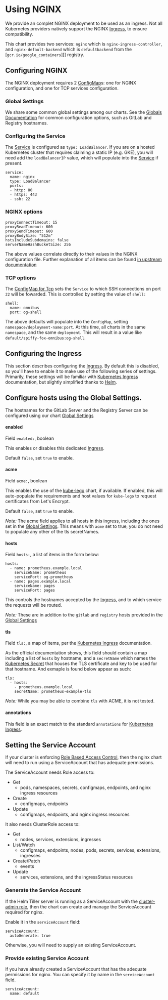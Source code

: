 # Using NGINX

We provide an complet NGINX deployment to be used as an ingress. Not all Kubernetes providers natively support the NGINX [Ingress][kubernetes-ingress], to ensure compatibility.

This chart provides two services: `nginx` which is `nginx-ingress-controller`,
and `nginx-default-backend` which is `defaultbackend` from the [`gcr.io/google_containers`][] registry.

## Configuring NGINX

The NGINX deployment requires 2 [ConfigMap][]s: one for NGINX configuration,
and one for TCP services configuration.

### Global Settings

We share some common global settings among our charts. See the [Globals Documentation][globals] for common configuration
options, such as GitLab and Registry hostnames.

### Configuring the Service

The [Service][] is configured as `type: LoadBalancer`. If you are on a hosted
Kubernetes cluster that requires claiming a static IP (e.g. GKE), you will need
add the `loadBalancerIP` value, which will populate into the [Service][] if present.

```
service:
  name: nginx
  type: LoadBalancer
  ports:
  - http: 80
  - https: 443
  - ssh: 22
```

### NGINX options

```
proxyConnectTimeout: 15
proxyReadTimeout: 600
proxySendTimeout: 600
proxyBodySize: "512m"
hstsIncludeSubdomains: false
serverNameHashBucketSize: 256
```

The above values correlate directly to their values in the NGINX configuration file.
Further explanation of all items can be found [in upstream documentation](https://github.com/nginxinc/kubernetes-ingress/tree/master/examples/customization)


### TCP options

The [ConfigMap for Tcp][ConfigMapTcp] sets the `Service` to which SSH connections
on port `22` will be fowarded. This is controlled by setting the value of `shell:`

```
shell:
  name: omnibus
  port: og-shell
```

The above defaults will populate into the `ConfigMap`, setting `namespace/deployment-name:port`.
At this time, all charts in the same `namespace`, and the same `deployment`.
This will result in a value like `default/spiffy-fox-omnibus:og-shell`.

## Configuring the Ingress

This section describes configuring the [Ingress][]. By default this is disabled, so you'll have to enable it to make use of the following series of settings. Primarily, these settings will be familiar with [Kubernetes Ingress][kubernetes-ingress] documentation, but slightly simplified thanks to [Helm][helm].

## Configure hosts using the Global Settings.

The hostnames for the GitLab Server and the Registry Server can be configured using our chart [Global Settings][globals]

#### enabled

Field `enabled:`, boolean

This enables or disables this dedicated [Ingress][].

Default `false`, set `true` to enable.

#### acme

Field `acme:`, boolean

This enables the use of the [kube-lego](../kube-lego/README.md) chart, if available. If enabled, this will auto-populate the requirements and host values for `kube-lego` to request certificates from Let's Encrypt.

Default `false`, set `true` to enable.

*Note:* The acme field applies to all hosts in this ingress, including the ones set in the [Global Settings][globals]. This
means with `acme` set to true, you do not need to populate any other of the tls secretNames.

#### hosts

Field `hosts:`, a list of items in the form below:
```
hosts:
  - name: prometheus.example.local
    serviceName: prometheus
    servicePort: og-prometheus
  - name: pages.example.local
    serviceName: pages
    servicePort: pages
```

This controls the hostnames accepted by the [Ingress][], and to which service
the requests will be routed.

*Note:* These are in addition to the `gitlab` and `registry` hosts provided in the [Global Settings][globals]

#### tls

Field `tls:`, a map of items, per the [Kubernetes Ingress][kubernetes-ingress] documentation.

As the official documentation shows, this field should contain a map including a
list of `hosts` by hostname, and a `secretName` which names the [Kubernetes Secret][kubernetes-secret]
that houses the TLS certificate and key to be used for that hostname. And exmaple
is found below appear as such:
```
tls:
  - hosts:
    - prometheus.example.local
    secretName: prometheus-example-tls
```

*Note:* While you may be able to combine `tls` with ACME, it is not tested.

#### annotations

This field is an exact match to the standard `annotations` for [Kubernetes Ingress][kubernetes-ingress].

## Setting the Service Account

If your cluster is enforcing [Role Based Access Control][RBAC], then the nginx chart will need to run using a ServiceAccount
that has adequate permissions.

The ServiceAccount needs Role access to:

- Get
  * pods, namespaces, secrets, configmaps, endpoints, and nginx ingress resources
- Create
  * configmaps, endpoints
- Update
  * configmaps, endpoints, and nginx ingress resources

It also needs ClusterRole access to:

- Get
  * nodes, services, extensions, ingresses
- List/Watch
  * configmaps, endpoints, nodes, pods, secrets, services, extensions, ingresses
- Create/Patch
  * events
- Update
  * services, extensions, and the ingressStatus resources

### Generate the Service Account

If the Helm Tiller server is running as a ServiceAccount with the [cluster-admin role](../../helm/README.md#preparing-for-helm-with-rbac),
then the chart can create and manage the ServiceAccount required for nginx.

Enable it in the `serviceAccount` field:

```
serviceAccount:
  autoGenerate: true
```

Otherwise, you will need to supply an existing ServiceAccount.

### Provide existing Service Account

If you have already created a ServiceAccount that has the adequate permissions for nginx. You can specify it by name in the `serviceAccount` field.

```
serviceAccount:
  name: default
```

[Service]: ../../../charts/nginx/templates/service.yaml
[Deployment]: ../../../charts/nginx/templates/deployment.yaml
[ConfigMap]: ../../../charts/nginx/templates/configmap.yaml
[ConfigMapTcp]: ../../../charts/nginx/templates/configmap-tcp.yaml
[Ingress]: ../../../charts/nginx/templates/ingress.yaml
[values.yml]: ../../../charts/nginx/values.yml
[globals]: ../globals.md

[registry]: https://hub.docker.com/_/registry/
[kubernetes-ingress]: https://kubernetes.io/docs/concepts/services-networking/ingress/#tls
[kubernetes-secret]: https://kubernetes.io/docs/concepts/configuration/secret/
[helm]: https://helm.sh
[kubernetes-ingress-nginx-configuration]: https://github.com/kubernetes/ingress/blob/master/controllers/nginx/configuration.md
[RBAC]: https://kubernetes.io/docs/admin/authorization/rbac/
